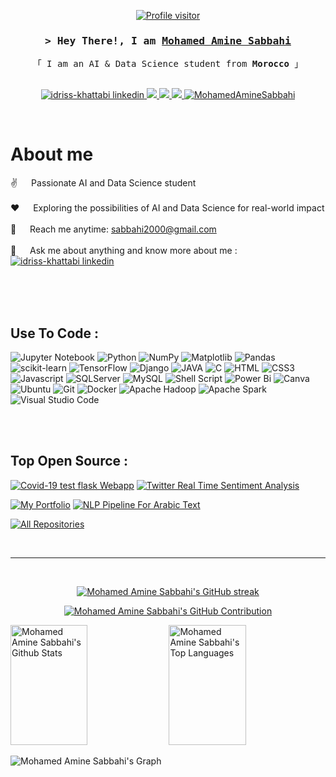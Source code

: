<p align="center"> 
  <a href="https://komarev.com/ghpvc/?username=amine-sabbahi">
    <img align="center" src="https://komarev.com/ghpvc/?username=amine-sabbahi&label=Visitors&color=0e75b6&style=flat" alt="Profile visitor" />
</a>
</p> 
  
<!-- Intro  -->
<h3 align="center">
        <samp>&gt; Hey There!, I am
                <b><a target="_blank" href="https://www.linkedin.com/in/aminesb7">Mohamed Amine Sabbahi</a></b>
        </samp>
</h3>


<p align="center"> 
  <samp>
<!--     <a href="https://www.google.com/search?q=Ayman+Boufarhi">「 Google Me 」</a> -->
<!--     <br> -->
    「 I am an AI & Data Science student from <b>Morocco</b> 」
    <!--「 I am an AI & Data Science student and Python Django Developer from <b>Morocco</b> 」-->
    <br>
    <br>
  </samp>
</p>

<p align="center">
 <a href="https://www.linkedin.com/in/aminesb7" target="_blank">
  <img src="https://img.shields.io/badge/LinkedIn-0077B5?style=for-the-badge&logo=linkedin&logoColor=white" alt="idriss-khattabi linkedin"/>
 </a>
 <!-- <a href="https://dev.to/MohamedAmineSabbahi" target="_blank">
  <img src="https://img.shields.io/badge/dev.to-0A0A0A?style=for-the-badge&logo=dev.to&logoColor=white" alt="MohamedAmineSabbahi" />
 </a> -->
  <!-- 	![Portfolio](https://img.shields.io/badge/Portfolio-%23000000.svg?style=for-the-badge&logo=firefox&logoColor=#FF7139) -->
  <!-- 	![Kaggle](https://img.shields.io/badge/Kaggle-035a7d?style=for-the-badge&logo=kaggle&logoColor=white) -->
  <a href="https://amine-sabbahi.github.io/id-kh/" target="_blank">
  <img src="https://img.shields.io/badge/Portfolio-%23000000.svg?style=for-the-badge&logo=firefox&logoColor=#FF7139" />
 </a>
  <a href="https://www.kaggle.com/mohamedaminesabbahi" target="_blank">
  <img src="https://img.shields.io/badge/Kaggle-035a7d?style=for-the-badge&logo=kaggle&logoColor=white" />
 </a>
 <a href="https://twitter.com/sabbahi_amine" target="_blank">
  <img src="https://img.shields.io/badge/Twitter-000000?style=for-the-badge&logo=X&logoColor=white" />
 </a>
 <a href="https://www.instagram.com/amine.sabbahi/" target="_blank">
  <img src="https://img.shields.io/badge/Instagram-fe4164?style=for-the-badge&logo=instagram&logoColor=white" alt="MohamedAmineSabbahi" />
 </a> 
<!--  <a href="https://leetcode.com/MohamedAmineSabbahi/" target="_blank">
  <img src="https://img.shields.io/badge/LeetCode-FFFFFF?&style=for-the-badge&logo=LeetCode" alt="MohamedAmineSabbahi"  />
  </a>  -->
</p>
<br />

<!-- About Section -->
 # About me
 
<p>
<!--  <img align="right" width="350" src="/assets/programmer.gif" alt="Coding gif" /> -->
  
 ✌️ &emsp; Passionate AI and Data Science student<br/><br/>
 ❤️ &emsp; Exploring the possibilities of AI and Data Science for real-world impact<br/><br/>
 📧 &emsp; Reach me anytime: sabbahi2000@gmail.com<br/><br/>
 💬 &emsp; Ask me about anything and know more about me : 
<a href="https://amine-sabbahi.github.io/id-kh/" target="_blank">
  <img src="https://img.shields.io/badge/Portfolio-%23000000.svg?style=for-the-badge&logo=firefox&logoColor=#FF7139" alt="idriss-khattabi linkedin"/>
 </a>

</p>

<br/>
<br/>
<br/>

## Use To Code :

![Jupyter Notebook](https://img.shields.io/badge/Jupyter%20Notebook-FFA500?style=for-the-badge&labelColor=FFFFFF&logo=jupyter)
![Python](https://img.shields.io/badge/Python-3776ab?style=for-the-badge&labelColor=ffd343&logo=python)
![NumPy](https://img.shields.io/badge/numpy-%23013243.svg?style=for-the-badge&logo=numpy&logoColor=white)
![Matplotlib](https://img.shields.io/badge/Matplotlib-%23ffffff.svg?style=for-the-badge&logo=Matplotlib&logoColor=black)
![Pandas](https://img.shields.io/badge/pandas-%23150458.svg?style=for-the-badge&logo=pandas&logoColor=white)
![scikit-learn](https://img.shields.io/badge/scikit--learn-%23F7931E.svg?style=for-the-badge&logo=scikit-learn&logoColor=white)
![TensorFlow](https://img.shields.io/badge/TensorFlow-%23FF6F00.svg?style=for-the-badge&logo=TensorFlow&logoColor=white)
![Django](https://img.shields.io/badge/django-%23092E20.svg?style=for-the-badge&logo=django&logoColor=white)
![JAVA](https://img.shields.io/badge/Java%20-F05032?style=for-the-badge&logo=JAVA)
![C](https://img.shields.io/badge/-Language%20C%20-61DBFB?style=for-the-badge&labelColor=black&logo=C&logoColor=61DBFB)
![HTML](https://img.shields.io/badge/HTML5-E34F26?style=for-the-badge&logo=html5&logoColor=white)
![CSS3](https://img.shields.io/badge/CSS3-1572B6?style=for-the-badge&logo=css3&logoColor=white)
![Javascript](https://img.shields.io/badge/Javascript-F0DB4F?style=for-the-badge&labelColor=black&logo=javascript&logoColor=F0DB4F)
![SQLServer](https://img.shields.io/badge/Microsoft%20SQL%20Server-CC2927?style=for-the-badge&logo=microsoft%20sql%20server&logoColor=white)
![MySQL](https://img.shields.io/badge/mysql-%2300f.svg?style=for-the-badge&logo=mysql&logoColor=white)
![Shell Script](https://img.shields.io/badge/shell_script-%23121011.svg?style=for-the-badge&logo=gnu-bash&logoColor=white)
![Power Bi](https://img.shields.io/badge/power_bi-F2C811?style=for-the-badge&logo=powerbi&logoColor=black)
![Canva](https://img.shields.io/badge/Canva-%2300C4CC.svg?style=for-the-badge&logo=Canva&logoColor=white)
![Ubuntu](https://img.shields.io/badge/Ubuntu-E95420?style=for-the-badge&logo=ubuntu&logoColor=white)
![Git](https://img.shields.io/badge/git-%23F05033.svg?style=for-the-badge&logo=git&logoColor=white) 
![Docker](https://img.shields.io/badge/docker-%230db7ed.svg?style=for-the-badge&logo=docker&logoColor=white)
![Apache Hadoop](https://img.shields.io/badge/Apache%20Hadoop-66CCFF?style=for-the-badge&logo=apachehadoop&logoColor=black)
![Apache Spark](https://img.shields.io/badge/Apache%20Spark-FDEE21?style=flat-square&logo=apachespark&logoColor=black)
![Visual Studio Code](https://img.shields.io/badge/Visual%20Studio%20Code-0078d7.svg?style=for-the-badge&logo=visual-studio-code&logoColor=white)
<!-- ![MongoDB](https://img.shields.io/badge/MongoDB-%234ea94b.svg?style=for-the-badge&logo=mongodb&logoColor=white) -->
<!-- ![Adobe Photoshop](https://img.shields.io/badge/adobe%20photoshop-%2331A8FF.svg?style=for-the-badge&logo=adobe%20photoshop&logoColor=white) -->
<!-- 	![Figma](https://img.shields.io/badge/figma-%23F24E1E.svg?style=for-the-badge&logo=figma&logoColor=white) -->
<!-- 	![ResearchGate](https://img.shields.io/badge/ResearchGate-00CCBB?style=for-the-badge&logo=ResearchGate&logoColor=white) -->
<!-- 	![LeetCode](https://img.shields.io/badge/LeetCode-000000?style=for-the-badge&logo=LeetCode&logoColor=#d16c06) -->
<!-- 	![Strapi](https://img.shields.io/badge/strapi-%232E7EEA.svg?style=for-the-badge&logo=strapi&logoColor=white) -->
<!-- 	![React](https://img.shields.io/badge/react-%2320232a.svg?style=for-the-badge&logo=react&logoColor=%2361DAFB) -->
<!-- 	![FastAPI](https://img.shields.io/badge/FastAPI-005571?style=for-the-badge&logo=fastapi) -->
<!-- 	![TypeScript](https://img.shields.io/badge/typescript-%23007ACC.svg?style=for-the-badge&logo=typescript&logoColor=white) -->
<!-- 	![Postman](https://img.shields.io/badge/Postman-FF6C37?style=for-the-badge&logo=postman&logoColor=white) -->
<!-- 	![Arduino](https://img.shields.io/badge/-Arduino-00979D?style=for-the-badge&logo=Arduino&logoColor=white) -->
<!-- 	![Raspberry Pi](https://img.shields.io/badge/-RaspberryPi-C51A4A?style=for-the-badge&logo=Raspberry-Pi) -->
<!-- 	![Portfolio](https://img.shields.io/badge/Portfolio-%23000000.svg?style=for-the-badge&logo=firefox&logoColor=#FF7139) -->
<!--node-red-->
<br/>

<br/>

## Top Open Source :
[![Covid-19 test flask Webapp](https://github-readme-stats.vercel.app/api/pin/?username=amine-sabbahi&repo=Covid19-test-Web-app&border_color=7F3FBF&bg_color=0D1117&title_color=C9D1D9&text_color=8B949E&icon_color=7F3FBF)](https://github.com/amine-sabbahi/Covid19-test-Web-app)
[![Twitter Real Time Sentiment Analysis](https://github-readme-stats.vercel.app/api/pin/?username=amine-sabbahi&repo=Twitter-Real-Time-Sentiment-Analysis&border_color=7F3FBF&bg_color=0D1117&title_color=C9D1D9&text_color=8B949E&icon_color=7F3FBF)](https://github.com/amine-sabbahi/Twitter-Real-Time-Sentiment-Analysis)

[![My Portfolio](https://github-readme-stats.vercel.app/api/pin/?username=amine-sabbahi&repo=id-kh&border_color=7F3FBF&bg_color=0D1117&title_color=C9D1D9&text_color=8B949E&icon_color=7F3FBF)](https://github.com/amine-sabbahi/id-kh)
[![NLP Pipeline For Arabic Text](https://github-readme-stats.vercel.app/api/pin/?username=amine-sabbahi&repo=NLP-Pipeline-For-Arabic-Text&border_color=7F3FBF&bg_color=0D1117&title_color=C9D1D9&text_color=8B949E&icon_color=7F3FBF)](https://github.com/amine-sabbahi/NLP-Pipeline-For-Arabic-Text)


<p align="left">
  <a href="https://github.com/amine-sabbahi?tab=repositories" target="_blank"><img alt="All Repositories" title="All Repositories" src="https://img.shields.io/badge/-All%20Repos-2962FF?style=for-the-badge&logo=koding&logoColor=white"/></a>
</p>

<br/>
<hr/>
<br/>

<p align="center">
  <a href="https://github.com/amine-sabbahi">
    <img src="https://github-readme-streak-stats.herokuapp.com/?user=amine-sabbahi&theme=radical&border=7F3FBF&background=0D1117" alt="Mohamed Amine Sabbahi's GitHub streak"/>
  </a>
</p>

<p align="center">
  <a href="https://github.com/amine-sabbahi">
    <img src="https://github-profile-summary-cards.vercel.app/api/cards/profile-details?username=amine-sabbahi&theme=radical" alt="Mohamed Amine Sabbahi's GitHub Contribution"/>
  </a>
</p>

<a> 
    <a href="https://github.com/amine-sabbahi"><img alt="Mohamed Amine Sabbahi's Github Stats" src="https://denvercoder1-github-readme-stats.vercel.app/api?username=amine-sabbahi&show_icons=true&count_private=true&theme=react&border_color=7F3FBF&bg_color=0D1117&title_color=F85D7F&icon_color=F8D866" height="192px" width="49.5%"/></a>
  <a href="https://github.com/amine-sabbahi"><img alt="Mohamed Amine Sabbahi's Top Languages" src="https://denvercoder1-github-readme-stats.vercel.app/api/top-langs/?username=amine-sabbahi&langs_count=8&layout=compact&theme=react&border_color=7F3FBF&bg_color=0D1117&title_color=F85D7F&icon_color=F8D866" height="192px" width="49.5%"/></a>
  <br/>
</a>


![Mohamed Amine Sabbahi's Graph](https://github-readme-activity-graph.vercel.app/graph?username=amine-sabbahi&bg_color=121212&color=00b3ff&line=db0000&point=ffffff&area=true&hide_border=true)
